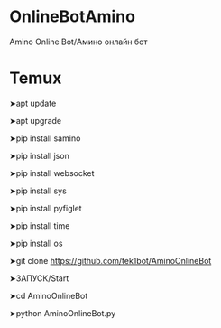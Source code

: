 # OnlineBotAmino
Amino Online Bot/Амино онлайн бот
# Temux
➤apt update

➤apt upgrade

➤pip install samino

➤pip install json

➤pip install websocket

➤pip install sys

➤pip install pyfiglet

➤pip install time

➤pip install os

➤git clone https://github.com/tek1bot/AminoOnlineBot

➤ЗАПУСК/Start

➤cd AminoOnlineBot

➤python AminoOnlineBot.py
